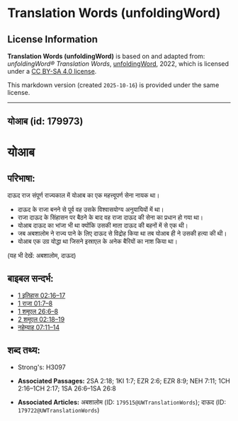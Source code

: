 # Translation Words (unfoldingWord)

## License Information

**Translation Words (unfoldingWord)** is based on and adapted from: _unfoldingWord® Translation Words_, [unfoldingWord](https://unfoldingword.org/utw), 2022, which is licensed under a [CC BY-SA 4.0 license](https://creativecommons.org/licenses/by-sa/4.0/legalcode.en).

This markdown version (created `2025-10-16`) is provided under the same license.



--------------------------------

## योआब (id: 179973)

योआब
====

परिभाषा:
--------

दाऊद राज संपूर्ण राज्यकाल में योआब का एक महत्त्वूपर्ण सेना नायक था।

* दाऊद के राजा बनने से पूर्व वह उसके विश्वासयोग्य अनुयायियों में था।
* राजा दाऊद के सिंहासन पर बैठने के बाद वह राजा दाऊद की सेना का प्रधान हो गया था।
* योआब दाऊद का भांजा भी था क्योंकि उसकी माता दाऊद की बहनों में से एक थी।
* जब अबशालोम ने राज्य पाने के लिए दाऊद से विद्रोह किया था तब योआब ही ने उसकी हत्या की थी।
* योआब एक उग्र योद्धा था जिसने इस्राएल के अनेक बैरियों का नाश किया था।

(यह भी देखें: अबशालोम, दाऊद)

बाइबल सन्दर्भ:
--------------

* [1 इतिहास 02:16–17](https://ref.ly/1Chr0:0)
* [1 राजा 01:7–8](https://ref.ly/1Kgs0:0)
* [1 शमूएल 26:6–8](https://ref.ly/1Sam0:0)
* [2 शमूएल 02:18–19](https://ref.ly/2Sam0:0)
* [नहेम्याह 07:11–14](https://ref.ly/Neh7:11-Neh7:14)

शब्द तथ्य:
----------

* Strong's: H3097

* **Associated Passages:** 2SA 2:18; 1KI 1:7; EZR 2:6; EZR 8:9; NEH 7:11; 1CH 2:16–1CH 2:17; 1SA 26:6–1SA 26:8
* **Associated Articles:** अबशालोम (ID: `179515@UWTranslationWords`); दाऊद (ID: `179722@UWTranslationWords`)

